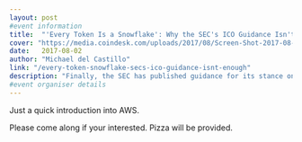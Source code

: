 ```yaml
---
layout: post
#event information
title:  "'Every Token Is a Snowflake': Why the SEC's ICO Guidance Isn't Enough"
cover: "https://media.coindesk.com/uploads/2017/08/Screen-Shot-2017-08-04-at-2.28.45-PM-200x135.png"
date:   2017-08-02
author: "Michael del Castillo"
link: "/every-token-snowflake-secs-ico-guidance-isnt-enough"
description: "Finally, the SEC has published guidance for its stance on ICOs, but the vague concepts may not be enough for a new breed of financial professional."
#event organiser details
---
```


Just a quick introduction into AWS.

Please come along if your interested. Pizza will be provided.